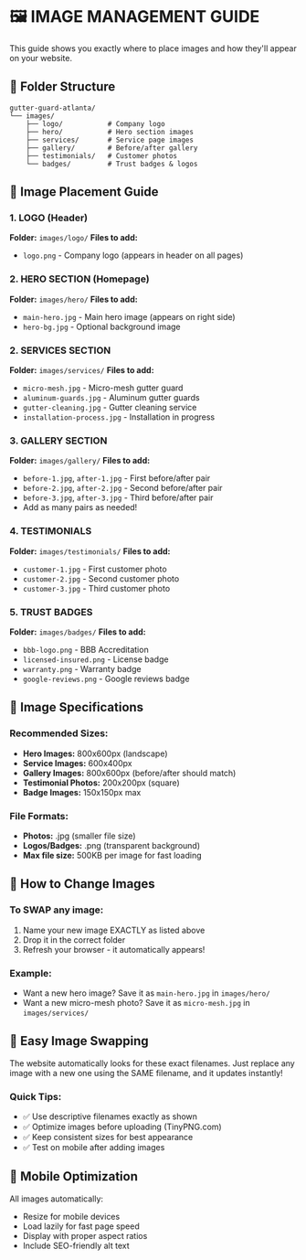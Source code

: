 # 🖼️ IMAGE MANAGEMENT GUIDE

This guide shows you exactly where to place images and how they'll appear on your website.

## 📁 Folder Structure

```
gutter-guard-atlanta/
└── images/
    ├── logo/           # Company logo
    ├── hero/           # Hero section images
    ├── services/       # Service page images
    ├── gallery/        # Before/after gallery
    ├── testimonials/   # Customer photos
    └── badges/         # Trust badges & logos
```

## 🎯 Image Placement Guide

### 1. LOGO (Header)
**Folder:** `images/logo/`
**Files to add:**
- `logo.png` - Company logo (appears in header on all pages)

### 2. HERO SECTION (Homepage)
**Folder:** `images/hero/`
**Files to add:**
- `main-hero.jpg` - Main hero image (appears on right side)
- `hero-bg.jpg` - Optional background image

### 2. SERVICES SECTION
**Folder:** `images/services/`
**Files to add:**
- `micro-mesh.jpg` - Micro-mesh gutter guard
- `aluminum-guards.jpg` - Aluminum gutter guards
- `gutter-cleaning.jpg` - Gutter cleaning service
- `installation-process.jpg` - Installation in progress

### 3. GALLERY SECTION
**Folder:** `images/gallery/`
**Files to add:**
- `before-1.jpg`, `after-1.jpg` - First before/after pair
- `before-2.jpg`, `after-2.jpg` - Second before/after pair
- `before-3.jpg`, `after-3.jpg` - Third before/after pair
- Add as many pairs as needed!

### 4. TESTIMONIALS
**Folder:** `images/testimonials/`
**Files to add:**
- `customer-1.jpg` - First customer photo
- `customer-2.jpg` - Second customer photo
- `customer-3.jpg` - Third customer photo

### 5. TRUST BADGES
**Folder:** `images/badges/`
**Files to add:**
- `bbb-logo.png` - BBB Accreditation
- `licensed-insured.png` - License badge
- `warranty.png` - Warranty badge
- `google-reviews.png` - Google reviews badge
## 📏 Image Specifications

### Recommended Sizes:
- **Hero Images:** 800x600px (landscape)
- **Service Images:** 600x400px
- **Gallery Images:** 800x600px (before/after should match)
- **Testimonial Photos:** 200x200px (square)
- **Badge Images:** 150x150px max

### File Formats:
- **Photos:** .jpg (smaller file size)
- **Logos/Badges:** .png (transparent background)
- **Max file size:** 500KB per image for fast loading

## 🔄 How to Change Images

### To SWAP any image:
1. Name your new image EXACTLY as listed above
2. Drop it in the correct folder
3. Refresh your browser - it automatically appears!

### Example:
- Want a new hero image? Save it as `main-hero.jpg` in `images/hero/`
- Want a new micro-mesh photo? Save it as `micro-mesh.jpg` in `images/services/`

## 🎨 Easy Image Swapping

The website automatically looks for these exact filenames. Just replace any image with a new one using the SAME filename, and it updates instantly!

### Quick Tips:
- ✅ Use descriptive filenames exactly as shown
- ✅ Optimize images before uploading (TinyPNG.com)
- ✅ Keep consistent sizes for best appearance
- ✅ Test on mobile after adding images

## 📱 Mobile Optimization

All images automatically:
- Resize for mobile devices
- Load lazily for fast page speed
- Display with proper aspect ratios
- Include SEO-friendly alt text